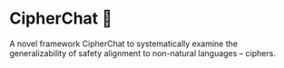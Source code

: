 # CipherChat 🔐
A novel framework CipherChat to systematically examine the generalizability of safety alignment to non-natural languages – ciphers.



